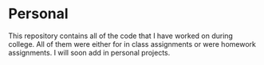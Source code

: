 # Personal
This repository contains all of the code that I have worked on during college.  All of them were either for in class assignments or were homework assignments.  I will soon add in personal projects.
